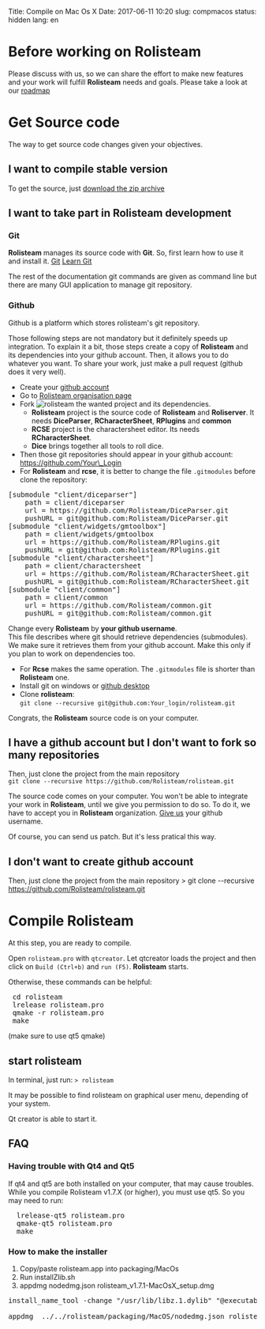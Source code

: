 Title: Compile on Mac Os X
Date: 2017-06-11 10:20
slug: compmacos
status: hidden
lang: en

# Before working on Rolisteam

Please discuss with us, so we can share the effort to make new features and your work will fulfill **Rolisteam** needs and goals.
Please take a look at our [roadmap](https://docs.google.com/spreadsheets/d/18jDGViuOm6KjqEAumW1RU2qccQQ4-TxiXPtAg0X_M2o/edit#gid=900739263)

# Get Source code

The way to get source code changes given your objectives.

## I want to compile stable version

To get the source, just [download the zip archive](http://www.rolisteam.org/download.html)

## I want to take part in **Rolisteam** development


### Git

**Rolisteam** manages its source code with **Git**.
So, first learn how to use it and install it.
[Git](https://git-scm.com/)
[Learn Git](https://try.github.io/levels/1/challenges/1)

The rest of the documentation git commands are given as command line but there are many GUI application to manage git repository.

### Github

Github is a platform which stores rolisteam's git repository.

Those following steps are not mandatory but it definitely speeds up integration.
To explain it a bit, those steps create a copy of **Rolisteam** and its dependencies into your github account.
Then, it allows you to do whatever you want.
To share your work, just make a pull request (github does it very well).

* Create your [github account](https://github.com)
* Go to [Rolisteam organisation page](https://github.com/Rolisteam)
* Fork ![rolisteam]({filename}fork.png) the wanted project and its dependencies.
    * **Rolisteam** project is the source code of **Rolisteam** and **Roliserver**. It needs **DiceParser**, **RCharacterSheet**, **RPlugins** and **common**
    * **RCSE** project is the charactersheet editor. Its needs **RCharacterSheet**.
    * **Dice** brings together all tools to roll dice.
* Then those git repositories should appear in your github account: https://github.com/Your\_Login
* For **Rolisteam** and **rcse**, it is better to change the file `.gitmodules` before clone the repository:  
<pre>
[submodule "client/diceparser"]
    path = client/diceparser
    url = https://github.com/Rolisteam/DiceParser.git
    pushURL = git@github.com:Rolisteam/DiceParser.git
[submodule "client/widgets/gmtoolbox"]
    path = client/widgets/gmtoolbox
    url = https://github.com/Rolisteam/RPlugins.git
    pushURL = git@github.com:Rolisteam/RPlugins.git
[submodule "client/charactersheet"]
    path = client/charactersheet
    url = https://github.com/Rolisteam/RCharacterSheet.git
    pushURL = git@github.com:Rolisteam/RCharacterSheet.git
[submodule "client/common"]
    path = client/common
    url = https://github.com/Rolisteam/common.git
    pushURL = git@github.com:Rolisteam/common.git
</pre>

Change every **Rolisteam** by **your github username**.  
This file describes where git should retrieve dependencies (submodules). We make sure it retrieves them from your github account.
Make this only if you plan to work on dependencies too.

* For **Rcse** makes the same operation. The `.gitmodules` file is shorter than **Rolisteam** one.
* Install git on windows or [github desktop](https://desktop.github.com/)
* Clone **rolisteam**:  
`git clone --recursive git@github.com:Your_login/rolisteam.git`

Congrats, the **Rolisteam** source code is on your computer.

## I have a github account but I don't want to fork so many repositories

Then, just clone the project from the main repository  
`git clone --recursive https://github.com/Rolisteam/rolisteam.git`

The source code comes on your computer.
You won't be able to integrate your work in **Rolisteam**, until we give you permission to do so.
To do it, we have to accept you in **Rolisteam** organization. [Give us]({filename}20_contactus.md) your github username.

Of course, you can send us patch. But it's less pratical this way.

## I don't want to create github account

Then, just clone the project from the main repository
    > git clone --recursive https://github.com/Rolisteam/rolisteam.git


# Compile **Rolisteam**

At this step, you are ready to compile.

Open `rolisteam.pro` with `qtcreator`. Let qtcreator loads the project and then click on `Build (Ctrl+b)` and `run (F5)`.
**Rolisteam** starts.  


Otherwise, these commands can be helpful:
<pre>
 cd rolisteam
 lrelease rolisteam.pro
 qmake -r rolisteam.pro
 make
</pre>
(make sure to use qt5 qmake)


## start rolisteam

In terminal, just run:
`> rolisteam`

It may be possible to find rolisteam on graphical user menu, depending of your system.

Qt creator is able to start it.

## FAQ
### Having trouble with Qt4 and Qt5
If qt4 and qt5 are both installed on your computer, that may cause troubles.
While you compile Rolisteam v1.7.X (or higher), you must use qt5.
So you may need to run:
<pre>
  lrelease-qt5 rolisteam.pro
  qmake-qt5 rolisteam.pro
  make
</pre>

### How to make the installer


1. Copy/paste rolisteam.app into packaging/MacOs
2. Run installZlib.sh
3. appdmg  nodedmg.json rolisteam_v1.7.1-MacOsX_setup.dmg

<pre>
install_name_tool -change "/usr/lib/libz.1.dylib" "@executable_path/../Frameworks/libz.framework/libz.1.dylib" rolisteam

appdmg  ../../rolisteam/packaging/MacOS/nodedmg.json rolisteam_v1.7.1-MacOsX_setup.dmg
</pre>
